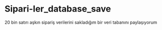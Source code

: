 # Sipari-ler_database_save
20 bin satırı aşkın sipariş verilerini sakladığım bir veri tabanını paylaşıyorum
